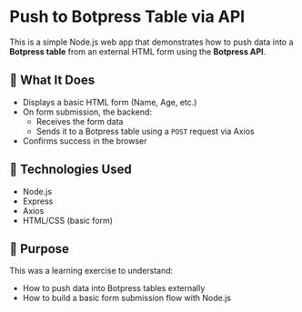 # Push to Botpress Table via API

This is a simple Node.js web app that demonstrates how to push data into a **Botpress table** from an external HTML form using the **Botpress API**.

## 🚀 What It Does

- Displays a basic HTML form (Name, Age, etc.)
- On form submission, the backend:
  - Receives the form data
  - Sends it to a Botpress table using a `POST` request via Axios
- Confirms success in the browser

## 🧰 Technologies Used

- Node.js
- Express
- Axios
- HTML/CSS (basic form)

## 📌 Purpose

This was a learning exercise to understand:
- How to push data into Botpress tables externally
- How to build a basic form submission flow with Node.js


